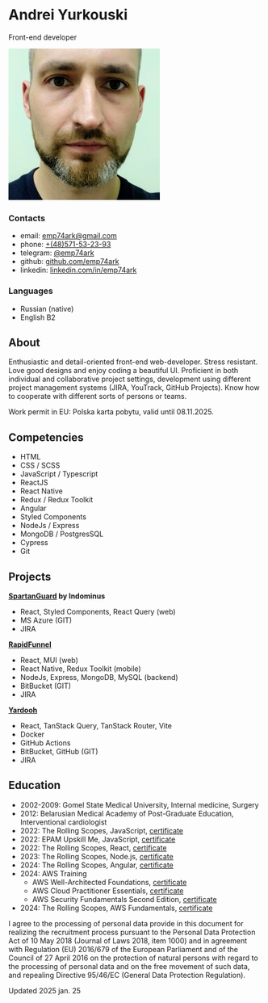 Andrei Yurkouski
================

Front-end developer

![Photo](./assets/photo.jpg)

### Contacts

*   email: [emp74ark@gmail.com](mailto:emp74ark@gmail.com)
*   phone: [+(48)571-53-23-93](tel:++48571532393)
*   telegram: [@emp74ark](https://t.me/emp74ark)
*   github: [github.com/emp74ark](https://github.com/emp74ark)
*   linkedin: [linkedin.com/in/emp74ark](http://www.linkedin.com/in/emp74ark)

### Languages

*   Russian (native)
*   English B2

About
-----

Enthusiastic and detail-oriented front-end web-developer. Stress resistant. Love good designs and enjoy coding a beautiful UI. Proficient in both individual and collaborative project settings, development using different project management systems (JIRA, YouTrack, GitHub Projects). Know how to cooperate with different sorts of persons or teams.

Work permit in EU: Polska karta pobytu, valid until 08.11.2025.

Competencies
------------

*   HTML
*   CSS / SCSS
*   JavaScript / Typescript
*   ReactJS
*   React Native
*   Redux / Redux Toolkit
*   Angular
*   Styled Components
*   NodeJs / Express
*   MongoDB / PostgresSQL
*   Cypress
*   Git

Projects
--------

**[SpartanGuard](https://spartanguard.co) by Indominus**

*   React, Styled Components, React Query (web)
*   MS Azure (GIT)
*   JIRA

**[RapidFunnel](https://rapidfunnel.com/)**

*   React, MUI (web)
*   React Native, Redux Toolkit (mobile)
*   NodeJs, Express, MongoDB, MySQL (backend)
*   BitBucket (GIT)
*   JIRA

**[Yardooh](https://www.yardooh.com/)**

*   React, TanStack Query, TanStack Router, Vite
*   Docker
*   GitHub Actions
*   BitBucket, GitHub (GIT)
*   JIRA

Education
---------

*   2002-2009: Gomel State Medical University, Internal medicine, Surgery
*   2012: Belarusian Medical Academy of Post-Graduate Education, Interventional cardiologist
*   2022: The Rolling Scopes, JavaScript, [certificate](./certificates/rs_js_2022.pdf)
*   2022: EPAM Upskill Me, JavaScript, [certificate](./certificates/upskillme_2022.pdf)
*   2022: The Rolling Scopes, React, [certificate](./certificates/rs_react_2022.pdf)
*   2023: The Rolling Scopes, Node.js, [certificate](./certificates/rs_nodejs_2023.pdf)
*   2024: The Rolling Scopes, Angular, [certificate](./certificates/rs_angular_2024.pdf)
*   2024: AWS Training
    *   AWS Well-Architected Foundations, [certificate](./certificates/aws-well_architected.pdf)
    *   AWS Cloud Practitioner Essentials, [certificate](./certificates/aws-cloud_practitioner.pdf)
    *   AWS Security Fundamentals Second Edition, [certificate](./certificates/aws-security_fundamentals.pdf)
*   2024: The Rolling Scopes, AWS Fundamentals, [certificate](./certificates/rs_aws_2024.pdf)

I agree to the processing of personal data provide in this document for realizing the recruitment process pursuant to the Personal Data Protection Act of 10 May 2018 (Journal of Laws 2018, item 1000) and in agreement with Regulation (EU) 2016/679 of the European Parliament and of the Council of 27 April 2016 on the protection of natural persons with regard to the processing of personal data and on the free movement of such data, and repealing Directive 95/46/EC (General Data Protection Regulation).

Updated 2025 jan. 25